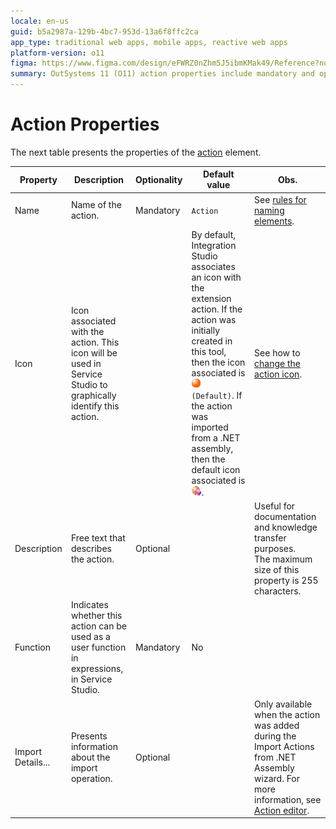 ```yaml
---
locale: en-us
guid: b5a2987a-129b-4bc7-953d-13a6f8ffc2ca
app_type: traditional web apps, mobile apps, reactive web apps
platform-version: o11
figma: https://www.figma.com/design/eFWRZ0nZhm5J5ibmKMak49/Reference?node-id=3066-140&t=0cuQUgeosMV2m0Kw-1
summary: OutSystems 11 (O11) action properties include mandatory and optional settings, defaults, and customization options.
---
```

# Action Properties

The next table presents the properties of the [action](<../../../integration-with-systems/integration-studio/managing-extensions/action-define.md>) element.  

|Property|Description|Optionality|Default value|Obs.|
|--- |--- |--- |--- |--- |
|Name|Name of the action.|Mandatory|`Action `|See [rules for naming elements](<../element-naming.md>).|
|Icon|Icon associated with the action. This icon will be used in Service Studio to graphically identify this action.||By default, Integration Studio associates an icon with the extension action. If the action was initially created in this tool, then the icon associated is ![Default icon representing an action in Service Studio](images/action-icon.png "Default Action Icon") `(Default)`. If the action was imported from a .NET assembly, then the default icon associated is ![Icon for an action imported from a .NET assembly in Service Studio](images/imported-action-icon.png "Imported Action Icon").|See how to [change the action icon](<../editor/action.md>).|
|Description|Free text that describes the action.|Optional||Useful for documentation and knowledge transfer purposes.<br/>The maximum size of this property is 255 characters.|
|Function|Indicates whether this action can be used as a user function in expressions, in Service Studio.|Mandatory|No||
|Import Details...|Presents information about the import operation.|Optional||Only available when the action was added during the Import Actions from .NET Assembly wizard. For more information, see [Action editor](<../editor/action.md#import-details>).|
